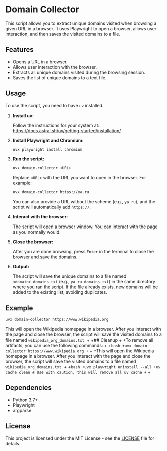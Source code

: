 # Domain Collector

This script allows you to extract unique domains visited when browsing a given URL in a browser. It uses Playwright to open a browser, allows user interaction, and then saves the visited domains to a file.

## Features

-   Opens a URL in a browser.
-   Allows user interaction with the browser.
-   Extracts all unique domains visited during the browsing session.
-   Saves the list of unique domains to a text file.

## Usage

To use the script, you need to have `uv` installed.

1.  **Install uv:**

    Follow the instructions for your system at: https://docs.astral.sh/uv/getting-started/installation/
    
2.  **Install Playwright and Chromium:**

    ```bash
    uvx playwright install chromium
    ```

3.  **Run the script:**
    
    ```bash
    uvx domain-collector <URL>
    ```

    Replace `<URL>` with the URL you want to open in the browser. For example:

    ```bash
    uvx domain-collector https://ya.ru
    ```

    You can also provide a URL without the scheme (e.g., `ya.ru`), and the script will automatically add `https://`.
 
4.  **Interact with the browser:**

    The script will open a browser window. You can interact with the page as you normally would.

5.  **Close the browser:**

    After you are done browsing, press `Enter` in the terminal to close the browser and save the domains.

6.  **Output:**

    The script will save the unique domains to a file named `<domain>_domains.txt` (e.g., `ya_ru_domains.txt`) in the same directory where you ran the script. If the file already exists, new domains will be added to the existing list, avoiding duplicates.

## Example

```bash
uvx domain-collector https://www.wikipedia.org
```

This will open the Wikipedia homepage in a browser. After you interact with the page and close the browser, the script will save the visited domains to a file named `wikipedia_org_domains.txt`.
+
+## Cleanup
+
+To remove all artifacts, you can use the following commands:
+
+```bash
+uvx domain-collector https://www.wikipedia.org
+```
+
+This will open the Wikipedia homepage in a browser. After you interact with the page and close the browser, the script will save the visited domains to a file named `wikipedia_org_domains.txt`.
+
+```bash
+uvx playwright uninstall --all
+uv cache clean # Use with caution, this will remove all uv cache
+```
+

## Dependencies

-   Python 3.7+
-   Playwright
-   argparse

## License

This project is licensed under the MIT License - see the [LICENSE](LICENSE) file for details.
